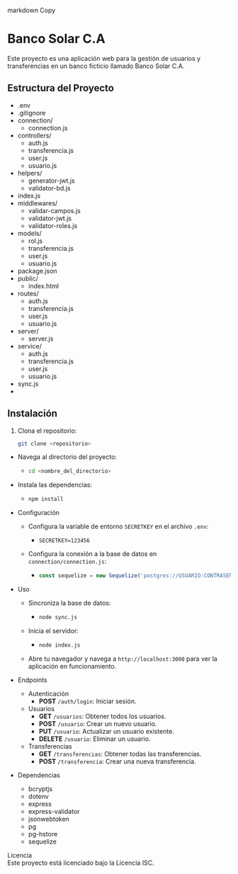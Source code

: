 markdown
Copy
# Banco Solar C.A

Este proyecto es una aplicación web para la gestión de usuarios y transferencias en un banco ficticio llamado Banco Solar C.A.

## Estructura del Proyecto
* .env
* .gitignore
* connection/
  * connection.js
* controllers/
  * auth.js
  * transferencia.js
  * user.js
  * usuario.js
* helpers/
  * generator-jwt.js
  * validator-bd.js
* index.js
* middlewares/
  * validar-campos.js
  * validator-jwt.js
  * validator-roles.js
* models/
  * rol.js
  * transferencia.js
  * user.js
  * usuario.js
* package.json
* public/
  * index.html
* routes/
  * auth.js
  * transferencia.js
  * user.js
  * usuario.js
* server/
  * server.js
* service/
  * auth.js
  * transferencia.js
  * user.js
  * usuario.js
* sync.js
* 
## Instalación

1. Clona el repositorio:
   ```bash
   git clone <repositorio>
* Navega al directorio del proyecto:
  * ```bash
    cd <nombre_del_directorio>
    ```
* Instala las dependencias:
  * ```bash
    npm install
    ```
* Configuración
  * Configura la variable de entorno `SECRETKEY` en el archivo `.env`:
    * ```env
      SECRETKEY=123456
      ```
  * Configura la conexión a la base de datos en `connection/connection.js`:
    * ```javascript
      const sequelize = new Sequelize('postgres://USUARIO:CONTRASEÑA@localhost:5432/NOMBRE_BD');
      ```
* Uso
  * Sincroniza la base de datos:
    * ```bash
      node sync.js
      ```
  * Inicia el servidor:
    * ```bash
      node index.js
      ```
  * Abre tu navegador y navega a `http://localhost:3000` para ver la aplicación en funcionamiento.

* Endpoints
  * Autenticación
    * **POST** `/auth/login`: Iniciar sesión.
  * Usuarios
    * **GET** `/usuarios`: Obtener todos los usuarios.
    * **POST** `/usuario`: Crear un nuevo usuario.
    * **PUT** `/usuario`: Actualizar un usuario existente.
    * **DELETE** `/usuario`: Eliminar un usuario.
  * Transferencias
    * **GET** `/transferencias`: Obtener todas las transferencias.
    * **POST** `/transferencia`: Crear una nueva transferencia.

* Dependencias
  * bcryptjs
  * dotenv
  * express
  * express-validator
  * jsonwebtoken
  * pg
  * pg-hstore
  * sequelize
    
Licencia  
Este proyecto está licenciado bajo la Licencia ISC.
